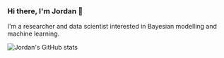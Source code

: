 ### Hi there, I'm Jordan 👋

I'm a researcher and data scientist interested in Bayesian modelling and machine learning.

![Jordan's GitHub stats](https://github-readme-stats.vercel.app/api?username=JHart96&count_private=true)
